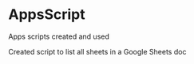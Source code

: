 # AppsScript
Apps scripts created and used 


Created script to list all sheets in a Google Sheets doc
